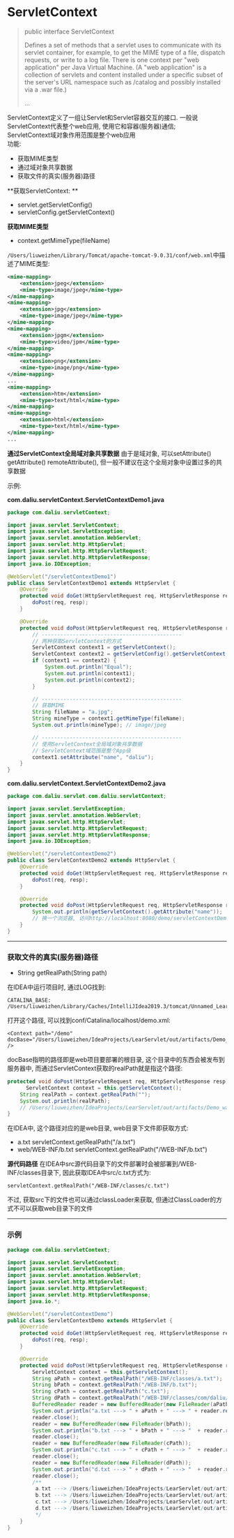 # ServletContext

> public interface ServletContext  
>
> Defines a set of methods that a servlet uses to communicate with its servlet container, for example, to get the MIME type of a file, dispatch requests, or write to a log file.
> There is one context per "web application" per Java Virtual Machine. (A "web application" is a collection of servlets and content installed under a specific subset of the server's URL namespace such as /catalog and possibly installed via a .war file.) 
>
> ...
> 

ServletContext定义了一组让Servlet和Servlet容器交互的接口. 一般说ServletContext代表整个web应用, 使用它和容器(服务器)通信;  
ServletContext域对象作用范围是整个web应用  
功能: 
- 获取MIME类型
- 通过域对象共享数据
- 获取文件的真实(服务器)路径

**获取ServletContext: **

- servlet.getServletConfig()
- servletConfig.getServletContext()

**获取MIME类型**  

- context.getMimeType(fileName)

`/Users/liuweizhen/Library/Tomcat/apache-tomcat-9.0.31/conf/web.xml`中描述了MIME类型: 

```xml
<mime-mapping>
    <extension>jpeg</extension>
    <mime-type>image/jpeg</mime-type>
</mime-mapping>
<mime-mapping>
    <extension>jpg</extension>
    <mime-type>image/jpeg</mime-type>
</mime-mapping>
<mime-mapping>
    <extension>jpgm</extension>
    <mime-type>video/jpm</mime-type>
</mime-mapping>
<mime-mapping>
    <extension>png</extension>
    <mime-type>image/png</mime-type>
</mime-mapping>
...
<mime-mapping>
    <extension>htm</extension>
    <mime-type>text/html</mime-type>
</mime-mapping>
<mime-mapping>
    <extension>html</extension>
    <mime-type>text/html</mime-type>
</mime-mapping>
...
```

**通过ServletContext全局域对象共享数据**
由于是域对象, 可以setAttribute() getAttribute() remoteAttribute(), 但一般不建议在这个全局对象中设置过多的共享数据  

示例:  

**com.daliu.servletContext.ServletContextDemo1.java**
```java
package com.daliu.servletContext;

import javax.servlet.ServletContext;
import javax.servlet.ServletException;
import javax.servlet.annotation.WebServlet;
import javax.servlet.http.HttpServlet;
import javax.servlet.http.HttpServletRequest;
import javax.servlet.http.HttpServletResponse;
import java.io.IOException;

@WebServlet("/servletContextDemo1")
public class ServletContextDemo1 extends HttpServlet {
    @Override
    protected void doGet(HttpServletRequest req, HttpServletResponse resp) throws ServletException, IOException {
        doPost(req, resp);
    }

    @Override
    protected void doPost(HttpServletRequest req, HttpServletResponse resp) throws ServletException, IOException {
        // ---------------------------------------------
        // 两种获取ServletContext的方式
        ServletContext context1 = getServletContext();
        ServletContext context2 = getServletConfig().getServletContext();
        if (context1 == context2) {
            System.out.println("Equal");
            System.out.println(context1);
            System.out.println(context2);
        }

        // ---------------------------------------------
        // 获取MIME
        String fileName = "a.jpg";
        String mineType = context1.getMimeType(fileName);
        System.out.println(mineType); // image/jpeg

        // ---------------------------------------------
        // 使用ServletContext全局域对象共享数据
        // ServletContext域范围是整个App级
        context1.setAttribute("name", "daliu");
    }
}
```

**com.daliu.servletContext.ServletContextDemo2.java**

```java
package com.daliu.servlet.com.daliu.servletContext;

import javax.servlet.ServletException;
import javax.servlet.annotation.WebServlet;
import javax.servlet.http.HttpServlet;
import javax.servlet.http.HttpServletRequest;
import javax.servlet.http.HttpServletResponse;
import java.io.IOException;

@WebServlet("/servletContextDemo2")
public class ServletContextDemo2 extends HttpServlet {
    @Override
    protected void doGet(HttpServletRequest req, HttpServletResponse resp) throws ServletException, IOException {
        doPost(req, resp);
    }

    @Override
    protected void doPost(HttpServletRequest req, HttpServletResponse resp) throws ServletException, IOException {
        System.out.println(getServletContext().getAttribute("name"));
        // 换一个浏览器, 访问http://localhost:8080/demo/servletContextDemo2, 依然可以得到"daliu"
    }
}
```
-----------------------------------------

### 获取文件的真实(服务器)路径  

- String getRealPath(String path)  

在IDEA中运行项目时, 通过LOG找到: 

```
CATALINA_BASE:         /Users/liuweizhen/Library/Caches/IntelliJIdea2019.3/tomcat/Unnamed_LearServlet
```

打开这个路径, 可以找到conf/Catalina/localhost/demo.xml:  

```
<Context path="/demo" docBase="/Users/liuweizhen/IdeaProjects/LearServlet/out/artifacts/Demo_war_exploded" />
```

docBase指明的路径即是web项目要部署的根目录, 这个目录中的东西会被发布到服务器中, 而通过ServletContext获取的realPath就是指这个路径:  

```java
protected void doPost(HttpServletRequest req, HttpServletResponse resp) throws ServletException, IOException {
	  ServletContext context = this.getServletContext();
    String realPath = context.getRealPath("");
    System.out.println(realPath); 
    // /Users/liuweizhen/IdeaProjects/LearServlet/out/artifacts/Demo_war_exploded/
}
```

在IDEA中, 这个路径对应的是web目录, web目录下文件即获取方式:
- a.txt   servletContext.getRealPath("/a.txt")
- web/WEB-INF/b.txt  servletContext.getRealPath("/WEB-INF/b.txt")

**源代码路径**
在IDEA中src源代码目录下的文件部署时会被部署到/WEB-INF/classes目录下, 因此获取IDEA中src/c.txt方式为: 

```
servletContext.getRealPath("/WEB-INF/classes/c.txt")
```

不过, 获取src下的文件也可以通过classLoader来获取, 但通过ClassLoader的方式不可以获取web目录下的文件

----------------------------

### 示例  

```java
package com.daliu.servletContext;

import javax.servlet.ServletContext;
import javax.servlet.ServletException;
import javax.servlet.annotation.WebServlet;
import javax.servlet.http.HttpServlet;
import javax.servlet.http.HttpServletRequest;
import javax.servlet.http.HttpServletResponse;
import java.io.*;

@WebServlet("/servletContextDemo")
public class ServletContextDemo extends HttpServlet {
    @Override
    protected void doGet(HttpServletRequest req, HttpServletResponse resp) throws ServletException, IOException {
        doPost(req, resp);
    }

    @Override
    protected void doPost(HttpServletRequest req, HttpServletResponse resp) throws ServletException, IOException {
        ServletContext context = this.getServletContext();
        String aPath = context.getRealPath("/WEB-INF/classes/a.txt");
        String bPath = context.getRealPath("/WEB-INF/b.txt");
        String cPath = context.getRealPath("c.txt");
        String dPath = context.getRealPath("/WEB-INF/classes/com/daliu/servletContext/d.txt");
        BufferedReader reader = new BufferedReader(new FileReader(aPath));
        System.out.println("a.txt ---> " + aPath + " ---> " + reader.readLine());
        reader.close();
        reader = new BufferedReader(new FileReader(bPath));
        System.out.println("b.txt ---> " + bPath + " ---> "  + reader.readLine());
        reader.close();
        reader = new BufferedReader(new FileReader(cPath));
        System.out.println("c.txt ---> " + cPath + " ---> "  + reader.readLine());
        reader.close();
        reader = new BufferedReader(new FileReader(dPath));
        System.out.println("d.txt ---> " + dPath + " ---> "  + reader.readLine());
        reader.close();
        /**
         a.txt ---> /Users/liuweizhen/IdeaProjects/LearServlet/out/artifacts/Demo_war_exploded/WEB-INF/classes/a.txt ---> 我是a.txt
         b.txt ---> /Users/liuweizhen/IdeaProjects/LearServlet/out/artifacts/Demo_war_exploded/WEB-INF/b.txt ---> 我是b.txt
         c.txt ---> /Users/liuweizhen/IdeaProjects/LearServlet/out/artifacts/Demo_war_exploded/c.txt ---> 我是c.txt
         d.txt ---> /Users/liuweizhen/IdeaProjects/LearServlet/out/artifacts/Demo_war_exploded/WEB-INF/classes/com/daliu/servletContext/d.txt ---> 我是d.txt
         */
    }
}
```
